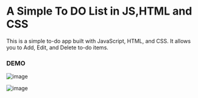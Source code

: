 # A Simple To DO List in JS,HTML and CSS

This is a simple to-do app built with JavaScript, HTML, and CSS. It allows you to Add, Edit, and Delete to-do items.

### DEMO

![image](https://github.com/Viswahitha/to-do-list/assets/144563667/a84ba43a-dae5-47e6-ae32-a5e22c0a2632)

![image](https://github.com/Viswahitha/to-do-list/assets/144563667/a27d97ad-ee6d-4c35-99a0-ad438804f957)

